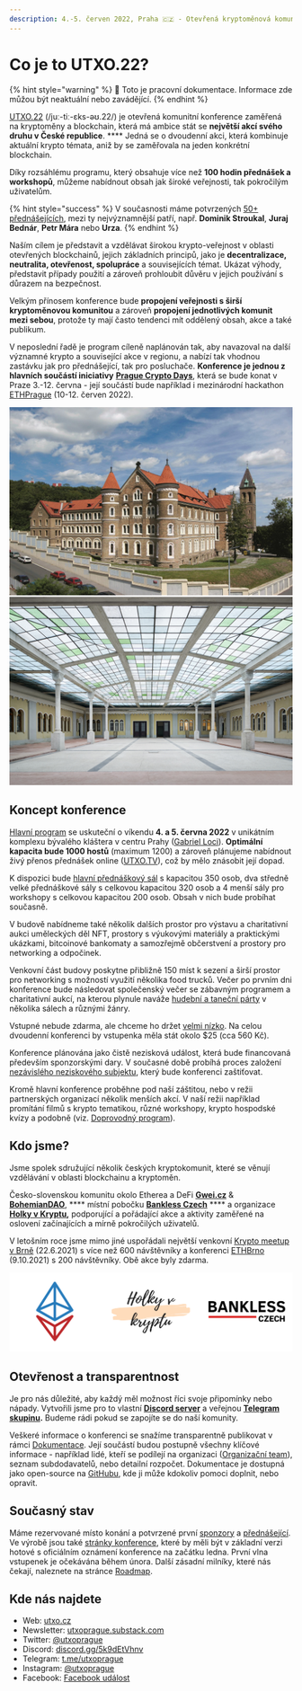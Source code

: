 ```yaml
---
description: 4.-5. červen 2022, Praha 🇨🇿 - Otevřená kryptoměnová komunitní konference
---
```


# Co je to UTXO.22?

{% hint style="warning" %}
🚧 Toto je pracovní dokumentace. Informace zde můžou být neaktuální nebo zavádějící.
{% endhint %}

[UTXO.22](http://utxo.cz) (/juː-tiː-ɛks-əʊ.22/) je otevřená komunitní konference zaměřená na kryptoměny a blockchain, která má ambice stát se **největší akcí svého druhu v České republice**. **** Jedná se o dvoudenní akci, která kombinuje aktuální krypto témata, aniž by se zaměřovala na jeden konkrétní blockchain.

Díky rozsáhlému programu, který obsahuje více než **100 hodin přednášek a workshopů**, můžeme nabídnout obsah jak široké veřejnosti, tak pokročilým uživatelům.

{% hint style="success" %}
V současnosti máme potvrzených [50+ přednášejících](https://utxo.cz), mezi ty nejvýznamnější patří, např. **Dominik Stroukal**, **Juraj Bednár**, **Petr Mára** nebo **Urza**.
{% endhint %}

Naším cílem je představit a vzdělávat širokou krypto-veřejnost v oblasti otevřených blockchainů, jejich základních principů, jako je **decentralizace, neutralita, otevřenost, spolupráce** a souvisejících témat. Ukázat výhody, představit případy použití a zároveň prohloubit důvěru v jejich používání s důrazem na bezpečnost.

Velkým přínosem konference bude **propojení veřejnosti s širší kryptoměnovou komunitou** a zároveň **propojení jednotlivých komunit mezi sebou**, protože ty mají často tendenci mít oddělený obsah, akce a také publikum.

V neposlední řadě je program cíleně naplánován tak, aby navazoval na další významné krypto a související akce v regionu, a nabízí tak vhodnou zastávku jak pro přednášející, tak pro posluchače. **Konference je jednou z hlavních součástí iniciativy** [**Prague Crypto Days**](crypto-days/prague-crypto-days-22.md), která se bude konat v Praze 3.-12. června - její součástí bude například i mezinárodní hackathon [ETHPrague](https://ethprague.com) (10-12. červen 2022).

![Gabriel Loci - místo konání konference](.gitbook/assets/gabriel-loci-outside.jpeg) ![Rajská zahrada - hlavní přednáškový sál](.gitbook/assets/gabriel-loci-rajska-zahrada.jpeg)

## Koncept konference

[Hlavní program](hlavni-program.md) se uskuteční o víkendu **4. a 5. června 2022** v unikátním komplexu bývalého kláštera v centru Prahy ([Gabriel Loci](misto-konani/)). **Optimální kapacita bude 1000 hostů** (maximum 1200) a zároveň plánujeme nabídnout živý přenos přednášek online ([UTXO.TV](utxo.tv-livestream.md)), což by mělo znásobit její dopad.

K dispozici bude [hlavní přednáškový sál](misto-konani/prehled-salu/rajska-zahrada.md) s kapacitou 350 osob, dva středně velké přednáškové sály s celkovou kapacitou 320 osob a 4 menší sály pro workshopy s celkovou kapacitou 200 osob. Obsah v nich bude probíhat současně.&#x20;

V budově nabídneme také několik dalších prostor pro výstavu a charitativní aukci uměleckých děl NFT, prostory s výukovými materiály a praktickými ukázkami, bitcoinové bankomaty a samozřejmě občerstvení a prostory pro networking a odpočinek.

Venkovní část budovy poskytne přibližně 150 míst k sezení a širší prostor pro networking s možností využití několika food trucků. Večer po prvním dni konference bude následovat společenský večer se zábavným programem a charitativní aukcí, na kterou plynule naváže [hudební a taneční párty](doprovodny-program/utxo.party.md) v několika sálech a různými žánry.

Vstupné nebude zdarma, ale chceme ho držet [velmi nízko](navstevnici/vstupenky.md#distribucni-faze). Na celou dvoudenní konferenci by vstupenka měla stát okolo $25 (cca 560 Kč).

Konference plánována jako čistě nezisková událost, která bude financovaná především sponzorskými dary. V současné době probíhá proces založení [nezávislého neziskového subjektu](broken-reference), který bude konferenci zaštiťovat.

Kromě hlavní konference proběhne pod naší záštitou, nebo v režii partnerských organizací několik menších akcí. V naší režii například promítání filmů s krypto tematikou, různé workshopy, krypto hospodské kvízy a podobně (viz. [Doprovodný program](doprovodny-program/)).

## Kdo jsme?

Jsme spolek sdružující několik českých kryptokomunit, které se věnují vzdělávání v oblasti blockchainu a kryptoměn.

Česko-slovenskou komunitu okolo Etherea a DeFi [**Gwei.cz**](https://gwei.cz) & [**BohemianDAO**](http://bohemiandao.cz), **** místní pobočku [**Bankless Czech**](https://bankless.cz) **** a organizace [**Holky v Kryptu**](https://holkyvkryptu.cz)**,** podporující a pořádající akce a aktivity zaměřené na oslovení začínajících a mírně pokročilých uživatelů.

V letošním roce jsme mimo jiné uspořádali největší venkovní [Krypto meetup v Brně](https://www.facebook.com/events/moravsk%C3%A9-n%C3%A1m%C4%9Bst%C3%AD-602-00-brno-%C4%8Desk%C3%A1-republika/krypto-meetup-v-brn%C4%9B/735915783871565/) (22.6.2021) s více než 600 návštěvníky a konferenci [ETHBrno](https://ethbrno.gwei.cz/predchozi-rocniky/2021) (9.10.2021) s 200 návštěvníky. Obě akce byly zdarma.

![](.gitbook/assets/trilogo.png)

## Otevřenost a transparentnost

Je pro nás důležité, aby každý měl možnost říci svoje připomínky nebo nápady. Vytvořili jsme pro to vlastní [**Discord server**](https://discord.gg/5k9dEtVhnv) a veřejnou [**Telegram skupinu**](https://t.me/utxoprague)**.** Budeme rádi pokud se zapojíte se do naší komunity.

Veškeré informace o konferenci se snažíme transparentně publikovat v rámci [Dokumentace](https://app.gitbook.com/o/-MX51JfmlnAQkYbTRI4J/s/ksSw74pkYApxPGDhzkzg/). Její součástí budou postupně všechny klíčové informace - například lidé, kteří se podílejí na organizaci ([Organizační team](organizacni-team/)), seznam subdodavatelů, nebo detailní rozpočet. Dokumentace je dostupná jako open-source na [GitHubu](https://github.com/gweicz/utxo22-docs), kde ji může kdokoliv pomoci doplnit, nebo opravit.

## Současný stav

Máme rezervované místo konání a potvrzené první [sponzory](sponzori.md) a [přednášející](broken-reference). Ve výrobě jsou také  [stránky konference](propagace/webove-stranky.md), které by měli být v základní verzi hotové s oficiálním oznámení konference na začátku ledna. První vlna vstupenek je očekávána během února. Další zásadní milníky, které nás čekají, naleznete na stránce [Roadmap](roadmap.md).

## Kde nás najdete

* Web: [utxo.cz](https://utxo.cz)
* Newsletter: [utxoprague.substack.com](https://utxoprague.substack.com)
* Twitter: [@utxoprague](https://twitter.com/utxoprague)
* Discord: [discord.gg/5k9dEtVhnv](https://discord.gg/5k9dEtVhnv)
* Telegram: [t.me/utxoprague](https://t.me/utxoprague)
* Instagram: [@utxoprague](https://instagram.com/utxoprague)
* Facebook: [Facebook událost](https://www.facebook.com/events/276727151106692)

